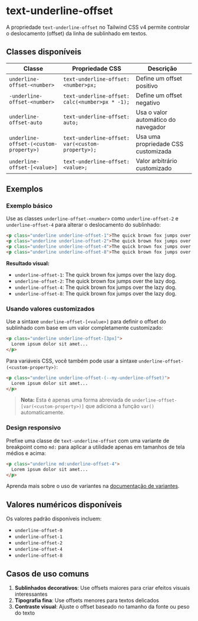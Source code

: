 # text-underline-offset

A propriedade `text-underline-offset` no Tailwind CSS v4 permite controlar o deslocamento (offset) da linha de sublinhado em textos.

## Classes disponíveis

| Classe | Propriedade CSS | Descrição |
|--------|----------------|-----------|
| `underline-offset-<number>` | `text-underline-offset: <number>px;` | Define um offset positivo |
| `-underline-offset-<number>` | `text-underline-offset: calc(<number>px * -1);` | Define um offset negativo |
| `underline-offset-auto` | `text-underline-offset: auto;` | Usa o valor automático do navegador |
| `underline-offset-(<custom-property>)` | `text-underline-offset: var(<custom-property>);` | Usa uma propriedade CSS customizada |
| `underline-offset-[<value>]` | `text-underline-offset: <value>;` | Valor arbitrário customizado |

## Exemplos

### Exemplo básico

Use as classes `underline-offset-<number>` como `underline-offset-2` e `underline-offset-4` para alterar o deslocamento do sublinhado:

```html
<p class="underline underline-offset-1">The quick brown fox jumps over the lazy dog.</p>
<p class="underline underline-offset-2">The quick brown fox jumps over the lazy dog.</p>
<p class="underline underline-offset-4">The quick brown fox jumps over the lazy dog.</p>
<p class="underline underline-offset-8">The quick brown fox jumps over the lazy dog.</p>
```

**Resultado visual:**
- `underline-offset-1`: The quick brown fox jumps over the lazy dog.
- `underline-offset-2`: The quick brown fox jumps over the lazy dog.
- `underline-offset-4`: The quick brown fox jumps over the lazy dog.
- `underline-offset-8`: The quick brown fox jumps over the lazy dog.

### Usando valores customizados

Use a sintaxe `underline-offset-[<value>]` para definir o offset do sublinhado com base em um valor completamente customizado:

```html
<p class="underline underline-offset-[3px]">
  Lorem ipsum dolor sit amet...
</p>
```

Para variáveis CSS, você também pode usar a sintaxe `underline-offset-(<custom-property>)`:

```html
<p class="underline underline-offset-(--my-underline-offset)">
  Lorem ipsum dolor sit amet...
</p>
```

> **Nota:** Esta é apenas uma forma abreviada de `underline-offset-[var(<custom-property>)]` que adiciona a função `var()` automaticamente.

### Design responsivo

Prefixe uma classe de `text-underline-offset` com uma variante de breakpoint como `md:` para aplicar a utilidade apenas em tamanhos de tela médios e acima:

```html
<p class="underline md:underline-offset-4">
  Lorem ipsum dolor sit amet...
</p>
```

Aprenda mais sobre o uso de variantes na [documentação de variantes](../variants.md).

## Valores numéricos disponíveis

Os valores padrão disponíveis incluem:
- `underline-offset-0`
- `underline-offset-1`
- `underline-offset-2`
- `underline-offset-4`
- `underline-offset-8`

## Casos de uso comuns

1. **Sublinhados decorativos**: Use offsets maiores para criar efeitos visuais interessantes
2. **Tipografia fina**: Use offsets menores para textos delicados
3. **Contraste visual**: Ajuste o offset baseado no tamanho da fonte ou peso do texto

